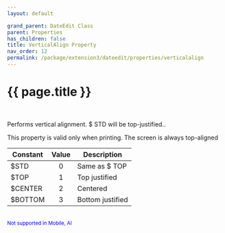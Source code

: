 ```yaml
---
layout: default

grand_parent: DateEdit Class
parent: Properties
has_children: false
title: VerticalAlign Property
nav_order: 12
permalink: /package/extension3/dateedit/properties/verticalalign
---
```

# {{ page.title }}
<br>

Performs vertical alignment. $ STD will be top-justified..

This property is valid only when printing. The screen is always top-aligned

| Constant  | Value | Description     |
|---------- |:-----:|-----------------|
| $STD      |   0   | Same as $ TOP  |
| $TOP      |   1   | Top justified  |
| $CENTER   |   2   | Centered        |
| $BOTTOM   |   3   | Bottom justified |

<br><small><span style="color:blue">Not supported in Mobile, AI</span></small>